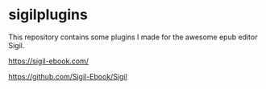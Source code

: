 sigilplugins
============

This repository contains some plugins I made for the awesome epub editor Sigil.

https://sigil-ebook.com/

https://github.com/Sigil-Ebook/Sigil
